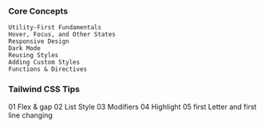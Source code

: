 ### Core Concepts
    Utility-First Fundamentals
    Hover, Focus, and Other States
    Responsive Design
    Dark Mode
    Reusing Styles
    Adding Custom Styles
    Functions & Directives


### Tailwind CSS Tips

01 Flex & gap
02 List Style
03 Modifiers
04 Highlight
05 first Letter and first line changing